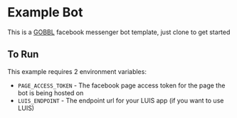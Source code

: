 # Example Bot

This is a [GOBBL](https://github.com/calebhiebert/gobbl) facebook messenger bot template, just clone to get started

## To Run

This example requires 2 environment variables:

- `PAGE_ACCESS_TOKEN` - The facebook page access token for the page the bot is being hosted on
- `LUIS_ENDPOINT` - The endpoint url for your LUIS app (if you want to use LUIS)
